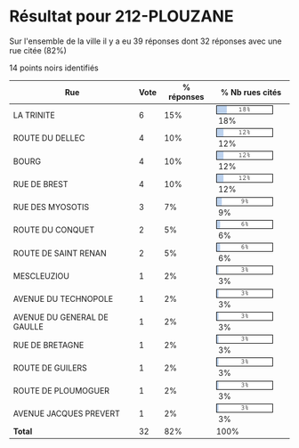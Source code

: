 # Résultat pour 212-PLOUZANE

Sur l'ensemble de la ville il y a eu 39 réponses dont 32 réponses avec une rue citée (82%)

14 points noirs identifiés

| Rue | Vote | % réponses | % Nb rues cités|
|-----|------|------------|----------------|
| LA TRINITE | 6 | 15% | <img src="../../img/bar_18.gif" />&nbsp;18%|
| ROUTE DU DELLEC | 4 | 10% | <img src="../../img/bar_12.gif" />&nbsp;12%|
| BOURG | 4 | 10% | <img src="../../img/bar_12.gif" />&nbsp;12%|
| RUE DE BREST | 4 | 10% | <img src="../../img/bar_12.gif" />&nbsp;12%|
| RUE DES MYOSOTIS | 3 | 7% | <img src="../../img/bar_9.gif" />&nbsp;9%|
| ROUTE DU CONQUET | 2 | 5% | <img src="../../img/bar_6.gif" />&nbsp;6%|
| ROUTE DE SAINT RENAN | 2 | 5% | <img src="../../img/bar_6.gif" />&nbsp;6%|
| MESCLEUZIOU | 1 | 2% | <img src="../../img/bar_3.gif" />&nbsp;3%|
| AVENUE DU TECHNOPOLE | 1 | 2% | <img src="../../img/bar_3.gif" />&nbsp;3%|
| AVENUE DU GENERAL DE GAULLE | 1 | 2% | <img src="../../img/bar_3.gif" />&nbsp;3%|
| RUE DE BRETAGNE | 1 | 2% | <img src="../../img/bar_3.gif" />&nbsp;3%|
| ROUTE DE GUILERS | 1 | 2% | <img src="../../img/bar_3.gif" />&nbsp;3%|
| ROUTE DE PLOUMOGUER | 1 | 2% | <img src="../../img/bar_3.gif" />&nbsp;3%|
| AVENUE JACQUES PREVERT | 1 | 2% | <img src="../../img/bar_3.gif" />&nbsp;3%|
| **Total** | 32 | 82% | 100%|
